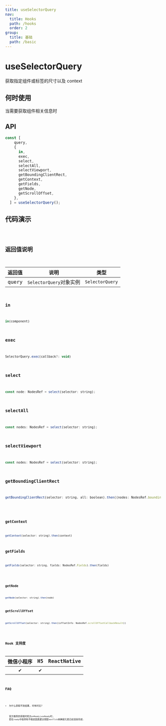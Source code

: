 ```yaml
---
title: useSelectorQuery
nav:
  title: Hooks
  path: /hooks
  order: 2
group:
  title: 基础
  path: /basic
---
```


# useSelectorQuery

获取指定组件或标签的尺寸以及 context

## 何时使用

当需要获取组件相关信息时

## API

```jsx | pure
const [
    query,
    {
      in,
      exec,
      select,
      selectAll,
      selectViewport,
      getBoundingClientRect,
      getContext,
      getFields,
      getNode,
      getScrollOffset,
    },
  ] = useSelectorQuery();
```

## 代码演示

<code src="@pages/useSelectorQuery" />

## 返回值说明

| 返回值 | 说明                    | 类型            |
| ------ | ----------------------- | --------------- |
| query  | `SelectorQuery`对象实例 | `SelectorQuery` |

### in

```javascript
in(component)
```

### exec

```javascript
SelectorQuery.exec(callback?: void)
```

### select

```javascript
const node: NodesRef = select(selector: string);
```

### selectAll

```javascript
const nodes: NodesRef = select(selector: string);
```

### selectViewport

```javascript
const nodes: NodesRef = select(selector: string);
```

### getBoundingClientRect

```javascript
getBoundingClientRect(selector: string, all: boolean).then((nodes: NodesRef.boundingClientRectCallbackResult) => void)
```

<code src="@pages/useSelectorQuery/getBoundingClientRect" />

### getContext

```javascript
getContext(selector: string).then(context)
```

### getFields

```javascript
getFields(selector: string, fields: NodesRef.Fields).then(fields)
```

<code src="@pages/useSelectorQuery/getFields" />

### getNode

```javascript
getNode(selector: string).then(node)
```

### getScrollOffset

```javascript
getScrollOffset(selector: string).then((offsetInfo: NodesRef.scrollOffsetCallbackResult))
```

<code src="@pages/useSelectorQuery/getScrollOffset" />

## Hook 支持度

| 微信小程序 | H5  | ReactNative |
| :--------: | :-: | :---------: |
|     ✔️     | ✔️  |             |

## FAQ

- 为什么获取不到结果, 时有时无?

  官方推荐的获取时机为`onReady|useReady`时, 若在`ready`中依然有不稳定因素建议搭配`nextTick`来确保元素已经渲染完成.
